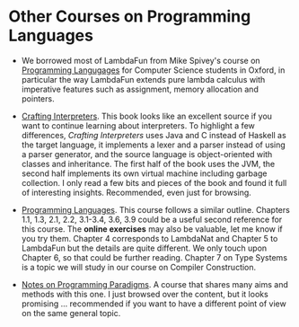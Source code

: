 # Other Courses on Programming Languages

- We borrowed most of LambdaFun from Mike Spivey's course on [Programming Langugages](https://spivey.oriel.ox.ac.uk/proglan/Programming_Languages) for Computer Science students in Oxford, in particular the way LambdaFun extends pure lambda calculus with imperative features such as assignment, memory allocation and pointers.

- [Crafting Interpreters](http://craftinginterpreters.com/contents.html). This book looks like an excellent source if you want to continue learning about interpreters. To highlight a few differences, *Crafting Interpreters* uses Java and C instead of Haskell as the target language, it implements a lexer and a parser instead of using a parser generator, and the source language is object-oriented with classes and inheritance. The first half of the book uses the JVM, the second half implements its own virtual machine including garbage collection. I only read a few bits and pieces of the book and found it full of interesting insights. Recommended, even just for browsing.

- [Programming Languages](https://opendsa-server.cs.vt.edu/ODSA/Books/PL/html/#). This course follows a similar outline. Chapters 1.1, 1.3, 2.1, 2.2, 3.1-3.4, 3.6, 3.9 could be a useful second reference for this course. The **online exercises** may also be valuable, let me know if you try them. Chapter 4 corresponds to LambdaNat and Chapter 5 to LambdaFun but the details are quite different. We only touch upon Chapter 6, so that could be further reading. Chapter 7 on Type Systems is a topic we will study in our course on Compiler Construction. 

- [Notes on Programming Paradigms](https://tgdwyer.github.io/). A course that shares many aims and methods with this one. I just browsed over the content, but it looks promising ... recommended if you want to have a different point of view on the same general topic.

